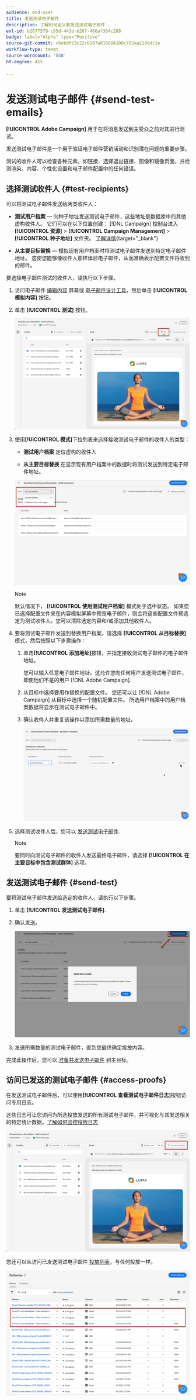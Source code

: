 ```yaml
---
audience: end-user
title: 发送测试电子邮件
description: 了解如何定义和发送测试电子邮件
exl-id: b2677579-c95d-443d-b207-466af364c208
badge: label="Alpha" type="Positive"
source-git-commit: c6ebdf23c22cb197a816684108c782aa2180dc1e
workflow-type: tm+mt
source-wordcount: '558'
ht-degree: 41%

---
```


# 发送测试电子邮件 {#send-test-emails}

**[!UICONTROL Adobe Campaign]** 用于在将消息发送到主受众之前对其进行测试。

发送测试电子邮件是一个用于验证电子邮件营销活动和识别潜在问题的重要步骤。

测试的收件人可以检查各种元素，如链接、选择退出链接、图像和镜像页面，并检测渲染、内容、个性化设置和电子邮件配置中的任何错误。

## 选择测试收件人 {#test-recipients}

可以将测试电子邮件发送给两类收件人：

* **测试用户档案**  — 向种子地址发送测试电子邮件，这些地址是数据库中的其他虚构收件人。 它们可以在以下位置创建： [!DNL Campaign] 控制台进入 **[!UICONTROL 资源]** > **[!UICONTROL Campaign Management]** > **[!UICONTROL 种子地址]** 文件夹。 [了解详情](https://experienceleague.adobe.com/docs/campaign-classic/using/sending-messages/using-seed-addresses/creating-seed-addresses.html){target="_blank"}

* **从主要目标替换**  — 模拟现有用户档案时将测试电子邮件发送到特定电子邮件地址。 这使您能够像收件人那样体验电子邮件，从而准确表示配置文件将收到的邮件。

要选择电子邮件测试的收件人，请执行以下步骤。

1. 访问电子邮件 [编辑内容](../content/edit-content.md) 屏幕或 [电子邮件设计工具](../content/get-started-email-designer.md)，然后单击 **[!UICONTROL 模拟内容]** 按钮。

1. 单击 **[!UICONTROL 测试]** 按钮。

   ![](assets/simulate-test-button.png)

1. 使用&#x200B;**[!UICONTROL 模式]**&#x200B;下拉列表来选择接收测试电子邮件的收件人的类型：

   * **测试用户档案** 定位虚构的收件人

   * **从主要目标替换** 在显示现有用户档案中的数据时将测试发送到特定电子邮件地址。

   ![](assets/simulate-profile-mode.png)

   >[!NOTE]
   >
   >默认情况下， **[!UICONTROL 使用测试用户档案]** 模式处于选中状态。 如果您已选择配置文件来在内容模拟屏幕中预览电子邮件，则会将这些配置文件预选定为测试收件人。您可以清除选定内容和/或添加其他收件人。

1. 要将测试电子邮件发送到替换用户档案，请选择 **[!UICONTROL 从目标替换]** 模式，然后按照以下步骤操作：

   1. 单击&#x200B;**[!UICONTROL 添加地址]**&#x200B;按钮，并指定接收测试电子邮件的电子邮件地址。

      您可以输入任意电子邮件地址。这允许您向任何用户发送测试电子邮件，即使他们不是的用户 [!DNL Adobe Campaign].

   1. 从目标中选择要用作替换的配置文件。 您还可以让 [!DNL Adobe Campaign] 从目标中选择一个随机配置文件。 所选用户档案中的用户档案数据将显示在测试电子邮件中。

   1. 确认收件人并重复该操作以添加所需数量的地址。

      ![](assets/simulate-profile-substitute.png)

1. 选择测试收件人后，您可以 [发送测试电子邮件](#send-test).

   >[!NOTE]
   >
   >要同时向测试电子邮件的收件人发送最终电子邮件，请选择 **[!UICONTROL 在主要目标中包含测试群体]** 选项。

## 发送测试电子邮件 {#send-test}

要将测试电子邮件发送给选定的收件人，请执行以下步骤。

1. 单击 **[!UICONTROL 发送测试电子邮件]**.

1. 确认发送。

   ![](assets/simulate-send-test.png)

1. 发送所需数量的测试电子邮件，直到您最终确定投放内容。

完成此操作后，您可以 [准备并发送电子邮件](../monitor/prepare-send.md) 到主目标。

## 访问已发送的测试电子邮件 {#access-proofs}

在发送测试电子邮件后，可以使用&#x200B;**[!UICONTROL 查看测试电子邮件日志]**&#x200B;按钮访问专用日志。

这些日志可让您访问为所选投放发送的所有测试电子邮件，并可视化与其发送相关的特定统计数据。[了解如何监控投放日志](../monitor/delivery-logs.md)

![](assets/simulate-test-log.png)

您还可以从访问已发送测试电子邮件 [投放列表](../msg/gs-messages.md)，与任何投放一样。

![](assets/simulate-deliveries-list.png)
